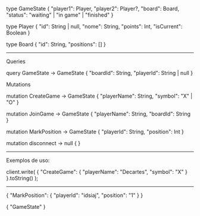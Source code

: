 
type GameState
{
	"player1": Player,
	"player2": Player?,
	"board": Board,
	"status": "waiting" | "in game" | "finished"
}

type Player
{
	"id": String | null,
	"nome": String,
	"points": Int,
	"isCurrent": Boolean
}

type Board
{
	"id": String,
	"positions": []
}

 ---

Queries

query GameState -> GameState
{
	"boardId": String,
	"playerId": String | null
}

Mutations

mutation CreateGame -> GameState
{
	"playerName": String,
	"symbol": "X" | "O"
}

mutation JoinGame -> GameState
{
	"playerName": String,
	"boardId": String
}

mutation MarkPosition -> GameState
{
	"playerId": String,
	"position": Int
} 

mutation disconnect -> null
{ }

 ---

Exemplos de uso:

client.write(
{
	"CreateGame": {
		"playerName": "Decartes",
		"symbol": "X"
	}
}.toString()
);

 ---

{
	"MarkPosition": {
		"playerId": "idsiaj",
		"position": "1"
	} 
}


{
	"GameState"
}